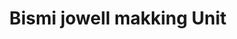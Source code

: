 ---
title: "Bismi jowell makking Unit"
url: /thiruvananthapuram/bismi-jowell-makking-unit/
shop: jewelry
---